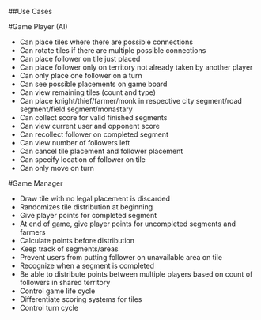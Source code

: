 ##Use Cases

#Game Player (AI)
- Can place tiles where there are possible connections
- Can rotate tiles if there are multiple possible connections
- Can place follower on tile just placed
- Can place follower only on territory not already taken by another player
- Can only place one follower on a turn
- Can see possible placements on game board
- Can view remaining tiles (count and type)
- Can place knight/thief/farmer/monk in respective city segment/road segment/field segment/monastary
- Can collect score for valid finished segments
- Can view current user and opponent score
- Can recollect follower on completed segment
- Can view number of followers left
- Can cancel tile placement and follower placement
- Can specify location of follower on tile
- Can only move on turn

#Game Manager
- Draw tile with no legal placement is discarded 
- Randomizes tile distribution at beginning
- Give player points for completed segment
- At end of game, give player points for uncompleted segments and farmers
- Calculate points before distribution
- Keep track of segments/areas
- Prevent users from putting follower on unavailable area on tile
- Recognize when a segment is completed
- Be able to distribute points between multiple players based on count of followers in shared territory
- Control game life cycle
- Differentiate scoring systems for tiles
- Control turn cycle